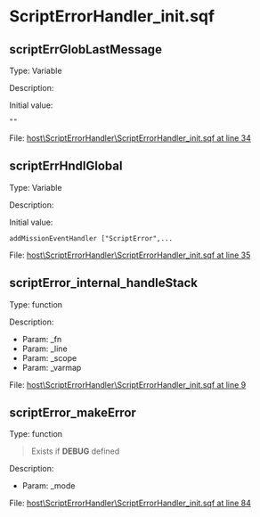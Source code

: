 # ScriptErrorHandler_init.sqf

## scriptErrGlobLastMessage

Type: Variable

Description: 


Initial value:
```sqf
""
```
File: [host\ScriptErrorHandler\ScriptErrorHandler_init.sqf at line 34](../../../Src/host/ScriptErrorHandler/ScriptErrorHandler_init.sqf#L34)
## scriptErrHndlGlobal

Type: Variable

Description: 


Initial value:
```sqf
addMissionEventHandler ["ScriptError",...
```
File: [host\ScriptErrorHandler\ScriptErrorHandler_init.sqf at line 35](../../../Src/host/ScriptErrorHandler/ScriptErrorHandler_init.sqf#L35)
## scriptError_internal_handleStack

Type: function

Description: 
- Param: _fn
- Param: _line
- Param: _scope
- Param: _varmap

File: [host\ScriptErrorHandler\ScriptErrorHandler_init.sqf at line 9](../../../Src/host/ScriptErrorHandler/ScriptErrorHandler_init.sqf#L9)
## scriptError_makeError

Type: function

> Exists if **DEBUG** defined

Description: 
- Param: _mode

File: [host\ScriptErrorHandler\ScriptErrorHandler_init.sqf at line 84](../../../Src/host/ScriptErrorHandler/ScriptErrorHandler_init.sqf#L84)
